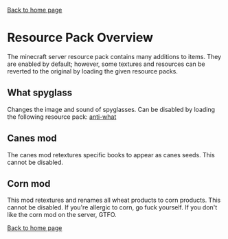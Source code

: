 [Back to home page](README.md)

# Resource Pack Overview

The minecraft server resource pack contains many additions to items. They are enabled by default; however, some textures and resources can be reverted to the original by loading the given resource packs.

## What spyglass

Changes the image and sound of spyglasses. Can be disabled by loading the following resource pack: [anti-what](todo)

## Canes mod

The canes mod retextures specific books to appear as canes seeds. This cannot be disabled.

## Corn mod

This mod retextures and renames all wheat products to corn products. This cannot be disabled. If you're allergic to corn, go fuck yourself. If you don't like the corn mod on the server, GTFO.

[Back to home page](README.md)